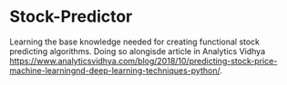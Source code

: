 # Stock-Predictor
Learning the base knowledge needed for creating functional stock predicting algorithms.
Doing so alongisde article in Analytics Vidhya https://www.analyticsvidhya.com/blog/2018/10/predicting-stock-price-machine-learningnd-deep-learning-techniques-python/.
